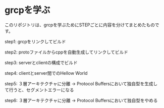 # grcpを学ぶ
このリポジトリは、grcpを学ぶためにSTEPごとに内容を分けてまとめたものです。

step1:  grcpをリンクしてビルド

step2:  protoファイルからcppを自動生成してリンクしてビルド

step3:  serverとclientの構成でビルド

step4:	clientとserver間でのHellow World

step5:  ３層アーキテクチャに分離 -> Protocol Buffersにおいて独自型を生成して行うと、セグメントエラーになる

step6:  ３層アーキテクチャに分離 -> Protocol Buffersにおいて独自型をやめる
